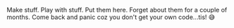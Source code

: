 Make stuff. Play with stuff. Put them here. Forget about them for a couple of months. Come back and panic coz you don't get your own code...tis! :sweat_smile:
